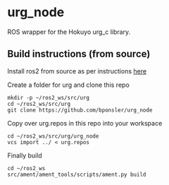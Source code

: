 urg_node
===================

ROS wrapper for the Hokuyo urg_c library.

## Build instructions (from source)
Install ros2 from source as per instructions [here](https://github.com/ros2/ros2/wiki/Linux-Development-Setup)

Create a folder for urg and clone this repo

```
mkdir -p ~/ros2_ws/src/urg
cd ~/ros2_ws/src/urg
git clone https://github.com/bponsler/urg_node
```


Copy over urg.repos in this repo into your workspace

```
cd ~/ros2_ws/src/urg/urg_node
vcs import ../ < urg.repos
```

Finally build

```
cd ~/ros2_ws
src/ament/ament_tools/scripts/ament.py build

```

